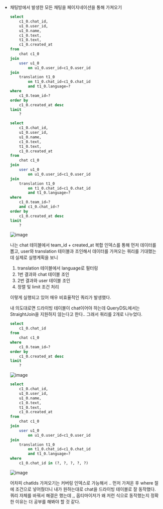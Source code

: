 * 채팅방에서 발생한 모든 채팅을 페이지네이션을 통해 가져오기

  ```sql
  select
      c1_0.chat_id,
      u1_0.user_id,
      u1_0.name,
      c1_0.text,
      t1_0.text,
      c1_0.created_at 
  from
      chat c1_0 
  join
      user u1_0 
          on u1_0.user_id=c1_0.user_id 
  join
      translation t1_0 
          on t1_0.chat_id=c1_0.chat_id 
          and t1_0.language=?
  where
      c1_0.team_id=?
  order by
      c1_0.created_at desc 
  limit
      ?
  ```
  ```sql
  select
      c1_0.chat_id,
      u1_0.user_id,
      u1_0.name,
      c1_0.text,
      t1_0.text,
      c1_0.created_at 
  from
      chat c1_0 
  join
      user u1_0 
          on u1_0.user_id=c1_0.user_id 
  join
      translation t1_0 
          on t1_0.chat_id=c1_0.chat_id 
          and t1_0.language=?
  where
      c1_0.team_id=?
      and c1_0.chat_id<?
  order by
      c1_0.created_at desc 
  limit
      ?
  ```
  ![image](https://github.com/user-attachments/assets/3ffab85d-29be-4554-a558-ef03d2586eee)

  나는 chat 테이블에서 team\_id + created\_at 복합 인덱스를 통해 먼저 데이터를 뽑고, user와 translation 테이블과 조인해서 데이터를 가져오는 쿼리를 기대했는데 실제로 실행계획을 보니

  1. translation 테이블에서 language로 필터링
  2. 1번 결과와 chat 테이블 조인
  3. 2번 결과와 user 테이블 조인
  4. 정렬 및 limit 조건 처리

  이렇게 실행되고 있어 매우 비효율적인 쿼리가 발생했다.
  
  내 의도대로면 드라이빙 테이블이 chat이어야 하는데 QueryDSL에서는 StraightJoin을 지원하지 않는다고 한다..
  그래서 쿼리를 2개로 나누었다.

  ```sql
  select
      c1_0.chat_id 
  from
      chat c1_0 
  where
      c1_0.team_id=?
  order by
      c1_0.created_at desc 
  limit
      ?
  ```
  ![image](https://github.com/user-attachments/assets/ad25dfde-49ad-45df-acc1-d380a1fd30d3)

  ```sql
  select
      c1_0.chat_id,
      u1_0.user_id,
      u1_0.name,
      c1_0.text,
      t1_0.text,
      c1_0.created_at 
  from
      chat c1_0 
  join
      user u1_0 
          on u1_0.user_id=c1_0.user_id 
  join
      translation t1_0 
          on t1_0.chat_id=c1_0.chat_id 
          and t1_0.language=?
  where
      c1_0.chat_id in (?, ?, ?, ?, ?)
  ```
  ![image](https://github.com/user-attachments/assets/010e691a-6477-4d5e-89f3-d19a63610c64)

  어차피 chatIds 가져오기는 커버링 인덱스로 가능해서 .. 먼저 가져온 후 where 절에 조건으로 넣어줬더니 내가 원하는대로 chat을 드라이빙 테이블로 잘 동작했다.
  쿼리 자체를 바꿔서 해결은 했는데 ,, 옵티마이저가 왜 저런 식으로 동작했는지 정확한 이유는 더 공부를 해봐야 할 것 같다.
